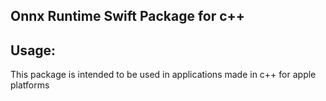 ## Onnx Runtime Swift Package for c++

## Usage:

This package is intended to be used in applications made in c++ for apple platforms

